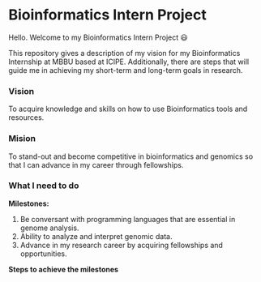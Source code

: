 # Bioinformatics Intern Project

Hello. Welcome to my Bioinformatics Intern Project :smiley:

This repository gives a description of my vision for my Bioinformatics Internship at MBBU based at ICIPE. Additionally, there are steps that will guide me in achieving my short-term and long-term goals in research.

### **Vision**

To acquire knowledge and skills on how to use Bioinformatics tools and resources.

### **Mision**

To stand-out and become competitive in bioinformatics and genomics so that I can advance in my career through fellowships.

### **What I need to do**

**Milestones:**

1. Be conversant with programming languages that are essential in genome analysis.
2. Ability to analyze and interpret genomic data.
3. Advance in my research career by acquiring fellowships and opportunities.

**Steps to achieve the milestones**

